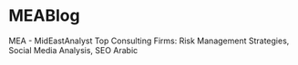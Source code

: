 # MEABlog
MEA - MidEastAnalyst Top Consulting Firms: Risk Management Strategies, Social Media Analysis, SEO Arabic 
